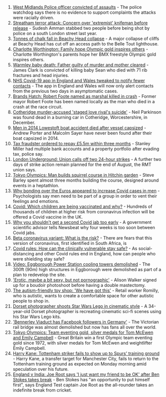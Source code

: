 1. [West Midlands Police officer convicted of assaults](https://www.bbc.co.uk/news/uk-england-birmingham-58058831) - The police watchdog says there is no evidence to support complaints the attacks were racially driven.
2. [Streatham terror attack: Concern over 'extremist' knifeman before release](https://www.bbc.co.uk/news/uk-england-london-58057162) - Sudesh Amman stabbed two people before being shot by police on a south London street last year.
3. [Tonnes of chalk fall in Beachy Head collapse](https://www.bbc.co.uk/news/uk-england-sussex-58058994) - A major collapse of cliffs at Beachy Head has cut off an access path to the Belle Tout lighthouse.
4. [Charlotte Worthington: Family hope Olympic gold inspires others](https://www.bbc.co.uk/news/uk-england-manchester-58033770) - Charlotte Worthington's parents hope her BMX freestyle Olympic gold inspires others.
5. [Warmley baby death: Father guilty of murder and mother cleared](https://www.bbc.co.uk/news/uk-england-bristol-58059297) - James Clark is convicted of killing baby Sean who died with 71 rib fractures and head injuries.
6. [NHS Covid-19 app in England and Wales tweaked to notify fewer contacts](https://www.bbc.co.uk/news/uk-58062180) - The app in England and Wales will now only alert contacts from the previous two days in asymptomatic cases.
7. [Brands Hatch: Robert Foote named as marshal killed in crash](https://www.bbc.co.uk/news/uk-england-kent-58059534) - Former mayor Robert Foote has been named locally as the man who died in a crash at the race circuit.
8. [Cotheridge murder-accused 'staged love rival's suicide'](https://www.bbc.co.uk/news/uk-england-hereford-worcester-58060348) - Neil Parkinson was found dead in a burning car in Cotheridge, Worcestershire, in December.
9. [Men in 2014 Lowestoft boat accident died after vessel capsized](https://www.bbc.co.uk/news/uk-england-suffolk-58056384) - Andrew Porter and Malcolm Sayer have never been found after their boat capsized in 2014.
10. [Tax fraudster ordered to repay £5.5m within three months](https://www.bbc.co.uk/news/uk-england-tyne-58055929) - Stanley Miller had multiple bank accounts and a property portfolio after evading tax, police say.
11. [London Underground: Union calls off two 24-hour strikes](https://www.bbc.co.uk/news/uk-england-london-58054435) - A further two days of strike action remain planned for the end of August, the RMT union says.
12. [Tokyo Olympics: Man builds squirrel course in Hitchin garden](https://www.bbc.co.uk/news/uk-england-beds-bucks-herts-58004533) - Steve Barley spent almost three months building the course, designed around events in a heptathlon.
13. [Why bonding over the Euros appeared to increase Covid cases in men](https://www.bbc.co.uk/news/health-58015593) - Psychologists say men need to be part of a group in order to vent their feelings and emotions.
14. [Covid: Which children are being vaccinated and why?](https://www.bbc.co.uk/news/health-57888429) - Hundreds of thousands of children at higher risk from coronavirus infection will be offered a Covid vaccine in the UK.
15. [Why you shouldn't get a second Covid jab too early](https://www.bbc.co.uk/news/newsbeat-57682233) - A government scientific advisor tells Newsbeat why four weeks is too soon between Covid jabs.
16. [Beta coronavirus variant: What is the risk?](https://www.bbc.co.uk/news/health-55534727) - There are fears that this version of coronavirus, first identified in South Africa, is
17. [Covid rules: How can the clinically vulnerable stay safe?](https://www.bbc.co.uk/news/health-51997151) - As social-distancing and other Covid rules end in England, how can people who were shielding stay safe?
18. [Video: Eggborough Power Station cooling towers demolished](https://www.bbc.co.uk/news/uk-england-york-north-yorkshire-58050113) - The 300ft (90m) high structures in Eggborough were demolished as part of a plan to redevelop the site.
19. ['Erotic, maybe a bit sexy, but not pornographic'](https://www.bbc.co.uk/news/uk-england-derbyshire-57893530) - Alison Walker signed up for a boudoir photoshoot before having a double mastectomy.
20. [The autism-friendly toy shop: 'We have got this'](https://www.bbc.co.uk/news/uk-england-58026672) - Retail worker Romilly, who is autistic, wants to create a comfortable space for other autistic people to shop in.
21. [Dorset photographer shoots Star Wars Lego in cinematic style](https://www.bbc.co.uk/news/uk-england-dorset-58015659) - A 34-year-old Dorset photographer is recreating cinematic sci-fi scenes using his Star Wars Lego kits.
22. ['Bennerley Viaduct has Facebook followers in Germany'](https://www.bbc.co.uk/news/uk-england-derbyshire-57399727) - The Victorian rail bridge was almost demolished but now has fans all over the world.
23. [Tokyo Olympics: Team eventing gold, silver medals for Tom McEwen and Emily Campbell](https://www.bbc.co.uk/sport/olympics/58052368) - Great Britain win a first Olympic team eventing gold since 1972, with silver medals for Tom McEwen and weightlifter Emily Campbell.
24. [Harry Kane: Tottenham striker fails to show up to Spurs' training ground](https://www.bbc.co.uk/sport/football/58053653) - Harry Kane, a transfer target for Manchester City, fails to return to the Tottenham training ground as expected on Monday morning amid speculation over his future.
25. [England v India: Joe Root says 'I just want my friend to be OK' after Ben Stokes takes break](https://www.bbc.co.uk/sport/cricket/58059554) - Ben Stokes has "an opportunity to put himself first", says England Test captain Joe Root as the all-rounder takes an indefinite break from cricket.
